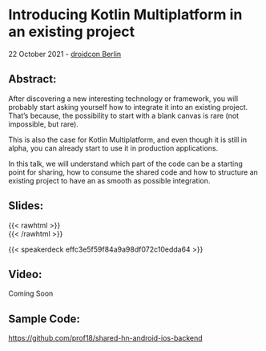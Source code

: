 # Introducing Kotlin Multiplatform in an existing project


22 October 2021 - [droidcon Berlin](https://www.berlin.droidcon.com/schedule)

## Abstract:

After discovering a new interesting technology or framework, you will probably start asking yourself how to integrate it into an existing project. That’s because, the possibility to start with a blank canvas is rare (not impossible, but rare).

This is also the case for Kotlin Multiplatform, and even though it is still in alpha, you can already start to use it in production applications.

In this talk, we will understand which part of the code can be a starting point for sharing, how to consume the shared code and how to structure an existing project to have an as smooth as possible integration.

## Slides:
{{< rawhtml >}}
<br>
{{< /rawhtml >}}

{{< speakerdeck effc3e5f59f84a9a98df072c10edda64 >}}


## Video:

Coming Soon

## Sample Code:

https://github.com/prof18/shared-hn-android-ios-backend

